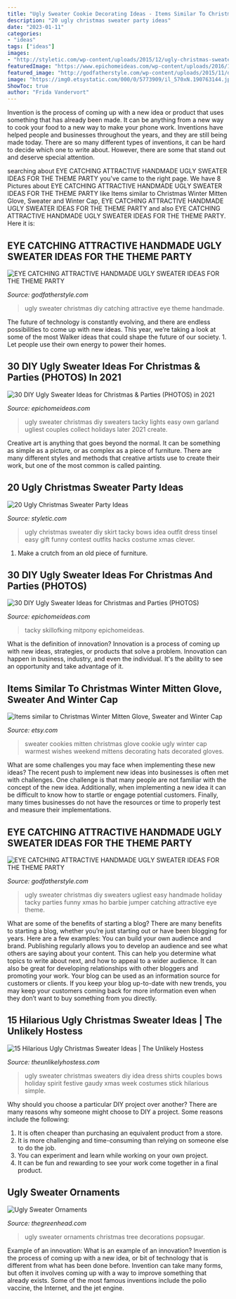 ```yaml
---
title: "Ugly Sweater Cookie Decorating Ideas - Items Similar To Christmas Winter Mitten Glove, Sweater And Winter Cap"
description: "20 ugly christmas sweater party ideas"
date: "2023-01-11"
categories:
- "ideas"
tags: ["ideas"]
images:
- "http://styletic.com/wp-content/uploads/2015/12/ugly-christmas-sweater-party-ideas/19-ugly-christmas-sweater-party-ideas.jpg"
featuredImage: "https://www.epichomeideas.com/wp-content/uploads/2016/10/19.jpg"
featured_image: "http://godfatherstyle.com/wp-content/uploads/2015/11/diy-ugly-Christmas-sweater-ideas-20.jpg"
image: "https://img0.etsystatic.com/000/0/5773909/il_570xN.190763144.jpg"
ShowToc: true
author: "Frida Vandervort"
---
```



Invention is the process of coming up with a new idea or product that uses something that has already been made. It can be anything from a new way to cook your food to a new way to make your phone work. Inventions have helped people and businesses throughout the years, and they are still being made today. There are so many different types of inventions, it can be hard to decide which one to write about. However, there are some that stand out and deserve special attention.

	

		
searching about EYE CATCHING ATTRACTIVE HANDMADE UGLY SWEATER IDEAS FOR THE THEME PARTY you've came to the right page. We have 8 Pictures about EYE CATCHING ATTRACTIVE HANDMADE UGLY SWEATER IDEAS FOR THE THEME PARTY like Items similar to Christmas Winter Mitten Glove, Sweater and Winter Cap, EYE CATCHING ATTRACTIVE HANDMADE UGLY SWEATER IDEAS FOR THE THEME PARTY and also EYE CATCHING ATTRACTIVE HANDMADE UGLY SWEATER IDEAS FOR THE THEME PARTY. Here it is:
		
    
## EYE CATCHING ATTRACTIVE HANDMADE UGLY SWEATER IDEAS FOR THE THEME PARTY

<img loading=lazy src="http://godfatherstyle.com/wp-content/uploads/2015/11/diy-ugly-Christmas-sweater-ideas-15.jpg" onerror="this.onerror=null;this.src='https://tse4.mm.bing.net/th?id=OIP.Ysd36zf_LBEMCztMkiUstgHaLH&amp;pid=15.1';" alt="EYE CATCHING ATTRACTIVE HANDMADE UGLY SWEATER IDEAS FOR THE THEME PARTY">

_Source: godfatherstyle.com_

>ugly sweater christmas diy catching attractive eye theme handmade. 

	

The future of technology is constantly evolving, and there are endless possibilities to come up with new ideas. This year, we’re taking a look at some of the most Walker ideas that could shape the future of our society. 1. Let people use their own energy to power their homes.

    
## 30 DIY Ugly Sweater Ideas For Christmas &amp; Parties (PHOTOS) In 2021

<img loading=lazy src="https://www.epichomeideas.com/wp-content/uploads/2016/10/19.jpg" onerror="this.onerror=null;this.src='https://tse1.mm.bing.net/th?id=OIP.P4nPkEwx_xlgPQLvVqkzqAHaN5&amp;pid=15.1';" alt="30 DIY Ugly Sweater Ideas for Christmas &amp; Parties (PHOTOS) in 2021">

_Source: epichomeideas.com_

>ugly sweater christmas diy sweaters tacky lights easy own garland ugliest couples collect holidays later 2021 create. 

	

Creative art is anything that goes beyond the normal. It can be something as simple as a picture, or as complex as a piece of furniture. There are many different styles and methods that creative artists use to create their work, but one of the most common is called painting.

    
## 20 Ugly Christmas Sweater Party Ideas

<img loading=lazy src="http://styletic.com/wp-content/uploads/2015/12/ugly-christmas-sweater-party-ideas/19-ugly-christmas-sweater-party-ideas.jpg" onerror="this.onerror=null;this.src='https://tse2.mm.bing.net/th?id=OIP.OmkmChF1hmgRduE7ik2KBgHaJ6&amp;pid=15.1';" alt="20 Ugly Christmas Sweater Party Ideas">

_Source: styletic.com_

>ugly christmas sweater diy skirt tacky bows idea outfit dress tinsel easy gift funny contest outfits hacks costume xmas clever. 

	

1. Make a crutch from an old piece of furniture.

    
## 30 DIY Ugly Sweater Ideas For Christmas And Parties (PHOTOS)

<img loading=lazy src="https://www.epichomeideas.com/wp-content/uploads/2016/10/9.jpg" onerror="this.onerror=null;this.src='https://tse4.mm.bing.net/th?id=OIP.fnWAG1uVWfh_4rYeNYvKLwHaJ4&amp;pid=15.1';" alt="30 DIY Ugly Sweater Ideas for Christmas and Parties (PHOTOS)">

_Source: epichomeideas.com_

>tacky skillofking mitpony epichomeideas. 

	

What is the definition of innovation?
Innovation is a process of coming up with new ideas, strategies, or products that solve a problem. Innovation can happen in business, industry, and even the individual. It's the ability to see an opportunity and take advantage of it.

    
## Items Similar To Christmas Winter Mitten Glove, Sweater And Winter Cap

<img loading=lazy src="https://img0.etsystatic.com/000/0/5773909/il_570xN.190763144.jpg" onerror="this.onerror=null;this.src='https://tse3.mm.bing.net/th?id=OIP.-5DpbYniYArtCAtkTzl1qQHaFj&amp;pid=15.1';" alt="Items similar to Christmas Winter Mitten Glove, Sweater and Winter Cap">

_Source: etsy.com_

>sweater cookies mitten christmas glove cookie ugly winter cap warmest wishes weekend mittens decorating hats decorated gloves. 

	

What are some challenges you may face when implementing these new ideas?
The recent push to implement new ideas into businesses is often met with challenges. One challenge is that many people are not familiar with the concept of the new idea. Additionally, when implementing a new idea it can be difficult to know how to startle or engage potential customers. Finally, many times businesses do not have the resources or time to properly test and measure their implementations.

    
## EYE CATCHING ATTRACTIVE HANDMADE UGLY SWEATER IDEAS FOR THE THEME PARTY

<img loading=lazy src="http://godfatherstyle.com/wp-content/uploads/2015/11/diy-ugly-Christmas-sweater-ideas-20.jpg" onerror="this.onerror=null;this.src='https://tse2.mm.bing.net/th?id=OIP.U60OgFEJpRq6KoKM0gSQIwHaJ3&amp;pid=15.1';" alt="EYE CATCHING ATTRACTIVE HANDMADE UGLY SWEATER IDEAS FOR THE THEME PARTY">

_Source: godfatherstyle.com_

>ugly sweater christmas diy sweaters ugliest easy handmade holiday tacky parties funny xmas ho barbie jumper catching attractive eye theme. 

	

What are some of the benefits of starting a blog?
There are many benefits to starting a blog, whether you’re just starting out or have been blogging for years. Here are a few examples: 
You can build your own audience and brand. 
Publishing regularly allows you to develop an audience and see what others are saying about your content. This can help you determine what topics to write about next, and how to appeal to a wider audience. 
It can also be great for developing relationships with other bloggers and promoting your work. 
Your blog can be used as an information source for customers or clients. If you keep your blog up-to-date with new trends, you may keep your customers coming back for more information even when they don’t want to buy something from you directly.

    
## 15 Hilarious Ugly Christmas Sweater Ideas | The Unlikely Hostess

<img loading=lazy src="https://theunlikelyhostess.com/wp-content/uploads/2018/11/ugs45.jpg" onerror="this.onerror=null;this.src='https://tse4.mm.bing.net/th?id=OIP.UBP77ML4TEXFRGuWcMHLNQHaJ4&amp;pid=15.1';" alt="15 Hilarious Ugly Christmas Sweater Ideas | The Unlikely Hostess">

_Source: theunlikelyhostess.com_

>ugly sweater christmas sweaters diy idea dress shirts couples bows holiday spirit festive gaudy xmas week costumes stick hilarious simple. 

	

Why should you choose a particular DIY project over another?
There are many reasons why someone might choose to DIY a project. Some reasons include the following: 
1) It is often cheaper than purchasing an equivalent product from a store.
2) It is more challenging and time-consuming than relying on someone else to do the job.
3) You can experiment and learn while working on your own project.
4) It can be fun and rewarding to see your work come together in a final product.

    
## Ugly Sweater Ornaments

<img loading=lazy src="https://www.thegreenhead.com/imgs/xl/ugly-sweater-ornaments-xl.jpg" onerror="this.onerror=null;this.src='https://tse1.mm.bing.net/th?id=OIP.P9q-whql2fefVhQIxCdg9AHaGc&amp;pid=15.1';" alt="Ugly Sweater Ornaments">

_Source: thegreenhead.com_

>ugly sweater ornaments christmas tree decorations popsugar. 

	

Example of an innovation: What is an example of an innovation?
Invention is the process of coming up with a new idea, or bit of technology that is different from what has been done before. Invention can take many forms, but often it involves coming up with a way to improve something that already exists. Some of the most famous inventions include the polio vaccine, the Internet, and the jet engine.

